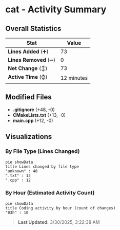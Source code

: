# cat - Activity Summary 

## Overall Statistics

| Stat                   | Value                                                             |
| ---------------------- | ----------------------------------------------------------------- |
| **Lines Added** (➕)   | 73                                          |
| **Lines Removed** (➖) | 0                                        |
| **Net Change** (↕)    | 73                |
| **Active Time** (⌚)   | 12 minutes |


## Modified Files
- **.gitignore** (+48, -0)
- **CMakeLists.txt** (+13, -0)
- **main.cpp** (+12, -0)

## Visualizations

### By File Type (Lines Changed)

```mermaid
pie showData
title Lines changed by file type
"unknown" : 48
".txt" : 13
".cpp" : 12
```

### By Hour (Estimated Activity Count)

```mermaid
pie showData
title Coding activity by hour (count of changes)
"03h" : 10
```


> **Last Updated:** 3/30/2025, 3:22:38 AM